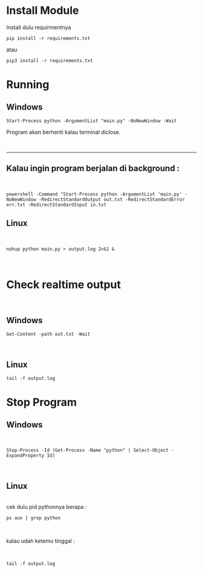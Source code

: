 # Install Module
Install dulu requirmentnya
```
pip install -r requirements.txt
```
atau
```
pip3 install -r requirements.txt
```

# Running

## Windows

```
Start-Process python -ArgumentList "main.py" -NoNewWindow -Wait
```
Program akan berhenti kalau terminal diclose.

<br />

---
Kalau ingin program berjalan di background :
---

<br />

```
powershell -Command "Start-Process python -ArgumentList 'main.py' -NoNewWindow -RedirectStandardOutput out.txt -RedirectStandardError err.txt -RedirectStandardInput in.txt
```

## Linux

<br />

```
nohup python main.py > output.log 2>&1 &
```
<br />


# Check realtime output
<br />

## Windows
```
Get-Content -path out.txt -Wait
```
<br />

## Linux
```
tail -f output.log
```

# Stop Program
## Windows

<br />

```
Stop-Process -Id (Get-Process -Name "python" | Select-Object -ExpandProperty Id)
```

<br />

## Linux
<br />
cek dulu pid pythonnya berapa :

<br />

```
ps aux | grep python
```
<br />

kalau udah ketemu tinggal :

<br />

```
tail -f output.log
```